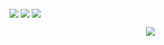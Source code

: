 <a href="https://twitter.com/cskd8"><img src="https://img.shields.io/badge/Twitter-cskd8-cyan?style=flat-square&logo=appveyor"></a>&nbsp;<a href="https://www.facebook.com/profile.php?id=100044726481100"><img src="https://img.shields.io/badge/Facebook-Hiroki%20Sugiyama-blue?style=flat-square&logo=appveyor"></a>&nbsp;<a href="https://cskd8.github.io"><img src="https://img.shields.io/badge/Portfolio-xxpoxx-green?style=flat-square&logo=appveyor"></a>

<div align="center">
<img src="https://github-readme-stats.vercel.app/api?username=cskd8&show_icons=true&count_private=true&line_height=40&theme=radical">
</div>


<!--
**cskd8/cskd8** is a ✨ _special_ ✨ repository because its `README.md` (this file) appears on your GitHub profile.

Here are some ideas to get you started:

- 🔭 I’m currently working on ...
- 🌱 I’m currently learning ...
- 👯 I’m looking to collaborate on ...
- 🤔 I’m looking for help with ...
- 💬 Ask me about ...
- 📫 How to reach me: ...
- 😄 Pronouns: ...
- ⚡ Fun fact: ...
-->

